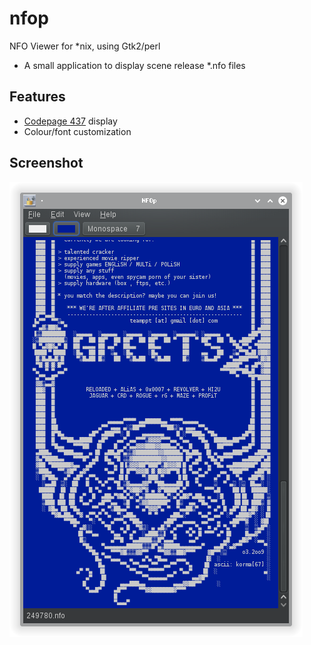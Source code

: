 # nfop
NFO Viewer for *nix, using Gtk2/perl
* A small application to display scene release *.nfo files

## Features
* [Codepage 437](https://en.wikipedia.org/wiki/Code_page_437) display
* Colour/font customization

## Screenshot

![nfop screenshot](data/screenshot.png)
